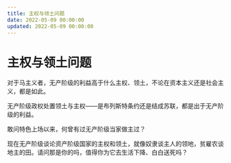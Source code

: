 ```yaml
---
title: 主权与领土问题
date: 2022-05-09 00:00:00
updated: 2022-05-09 00:00:00
---
```


# 主权与领土问题

对于马主义者，无产阶级的利益高于什么主权、领土，不论在资本主义还是社会主义，都是如此。

无产阶级政权处置领土与主权——是布列斯特条约还是结成苏联，都是出于无产阶级的利益。

敢问特色上场以来，何曾有过无产阶级当家做主过？

现在无产阶级谈论资产阶级国家的主权和领土，就像奴隶谈主人的领地，贫雇农谈地主的田。请问那是你的吗，值得你为它去生活下降、白白送死吗？
